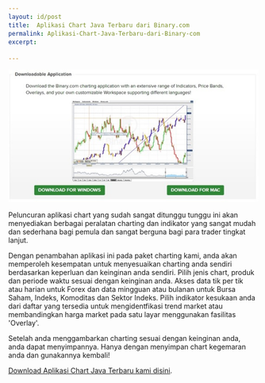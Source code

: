 ```yaml
---
layout: id/post
title:  Aplikasi Chart Java Terbaru dari Binary.com
permalink: Aplikasi-Chart-Java-Terbaru-dari-Binary-com
excerpt:

---
```


[![](/post_images/3288101.jpg)](https://www.binary.com/c/chart_application.cgi?l=EN&utm_medium=social&source=blog&utm_content=newsletter)

Peluncuran aplikasi chart yang sudah sangat ditunggu tunggu ini akan menyediakan berbagai peralatan charting dan indikator yang sangat mudah dan sederhana bagi pemula dan sangat berguna bagi para trader tingkat lanjut. 

Dengan penambahan aplikasi ini pada paket charting kami, anda akan memperoleh kesempatan untuk menyesuaikan charting anda sendiri berdasarkan keperluan dan keinginan anda sendiri. Pilih jenis chart, produk dan periode waktu sesuai dengan keinginan anda. Akses data tik per tik atau harian untuk Forex dan data mingguan atau bulanan untuk Bursa Saham, Indeks, Komoditas dan Sektor Indeks. Pilih indikator kesukaan anda dari daftar yang tersedia untuk mengidentfikasi trend market atau membandingkan harga market pada satu layar menggunakan fasilitas 'Overlay'.
 
Setelah anda menggambarkan charting sesuai dengan keinginan anda, anda dapat menyimpannya. Hanya dengan menyimpan chart kegemaran anda dan gunakannya kembali!

[Download Aplikasi Chart Java Terbaru kami disini](https://www.binary.com/c/chart_application.cgi?l=ID&utm_medium=social&source=blog&utm_content=newsletter).
